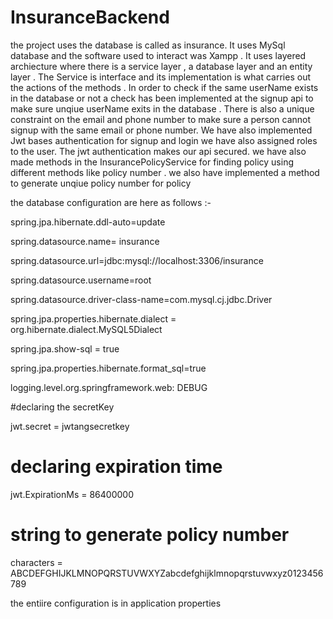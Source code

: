 # InsuranceBackend



the project uses the database is called as insurance. It uses MySql database and the software used to interact was Xampp . It uses layered archiecture where there is a service layer , a database layer and an entity layer . The Service is interface and its implementation is what carries out the actions of the methods . In order to check if the same userName exists in the database or not a check has been implemented at the signup api to make sure unqiue userName exits in the database . There is also a unique constraint on the email and phone number to make sure a person cannot signup with the same email or phone number. We have also implemented Jwt bases authentication for signup and login we have also assigned roles to the user. The jwt authentication makes our api secured. we have also made methods in the InsurancePolicyService for finding policy using different methods like policy number . we also have implemented a method to generate unqiue policy number for policy 


the database configuration are here as follows :- 

spring.jpa.hibernate.ddl-auto=update

spring.datasource.name= insurance

spring.datasource.url=jdbc:mysql://localhost:3306/insurance

spring.datasource.username=root

spring.datasource.driver-class-name=com.mysql.cj.jdbc.Driver

spring.jpa.properties.hibernate.dialect =   org.hibernate.dialect.MySQL5Dialect

spring.jpa.show-sql = true

spring.jpa.properties.hibernate.format_sql=true

logging.level.org.springframework.web: DEBUG

#declaring the secretKey

jwt.secret = jwtangsecretkey

# declaring expiration time 
jwt.ExpirationMs = 86400000

# string to generate policy number 
characters = ABCDEFGHIJKLMNOPQRSTUVWXYZabcdefghijklmnopqrstuvwxyz0123456789

the entiire configuration is in application properties
